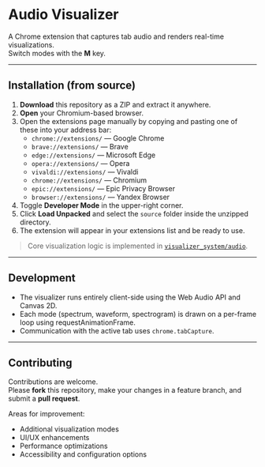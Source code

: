 # Audio Visualizer

A Chrome extension that captures tab audio and renders real-time visualizations.  
Switch modes with the **M** key.

---

## Installation (from source)

1. **Download** this repository as a ZIP and extract it anywhere.  
2. **Open** your Chromium-based browser.  
3. Open the extensions page manually by copying and pasting one of these into your address bar:  
   - `chrome://extensions/` — Google Chrome  
   - `brave://extensions/` — Brave  
   - `edge://extensions/` — Microsoft Edge  
   - `opera://extensions/` — Opera  
   - `vivaldi://extensions/` — Vivaldi  
   - `chrome://extensions/` — Chromium  
   - `epic://extensions/` — Epic Privacy Browser  
   - `browser://extensions/` — Yandex Browser  
4. Toggle **Developer Mode** in the upper-right corner.  
5. Click **Load Unpacked** and select the `source` folder inside the unzipped directory.  
6. The extension will appear in your extensions list and be ready to use.

> Core visualization logic is implemented in [`visualizer_system/audio`](source/visualizer_system/audio).

---

## Development

- The visualizer runs entirely client-side using the Web Audio API and Canvas 2D.
- Each mode (spectrum, waveform, spectrogram) is drawn on a per-frame loop using requestAnimationFrame.
- Communication with the active tab uses `chrome.tabCapture`.

---

## Contributing

Contributions are welcome.  
Please **fork** this repository, make your changes in a feature branch, and submit a **pull request**.

Areas for improvement:
- Additional visualization modes
- UI/UX enhancements
- Performance optimizations
- Accessibility and configuration options
